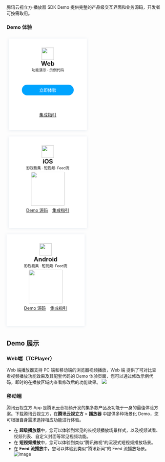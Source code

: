 腾讯云视立方·播放器 SDK Demo 提供完整的产品级交互界面和业务源码，开发者可按需取用。

### Demo 体验
<style>
.markdown-text-box table th,.markdown-text-box table td{
    text-align: center;
}
/*卡片*/
.preview-demo-section .preview-demo-item {
    display: inline-block;
    width: 226px;
    height: 300px;
    background: #fff;
    box-shadow: 0 1px 8px 0 rgb(156 175 204 / 25%);
    border-radius: 1px;
    text-align: center;
    padding: 0 15px;
    margin: 10px 13px 10px 7px;
    vertical-align: top;
}
/*顶部icon距离卡片上方的尺寸*/
.preview-demo-section .preview-demo-item .demo-item-header {
    margin-top: 30px;
}
/*卡片文字描述字体大小，如web：功能演示·示例代码*/
.preview-demo-section .preview-demo-item .demo-item-desc {
    font-size: 12px;
}
/*web底部链接*/
.preview-demo-section .preview-demo-item .demo-item-link-web {
    font-size: 14px;
	 margin-top: 53px;
}
/*iOS/Android底部链接*/
.preview-demo-section .preview-demo-item .demo-item-link {
    font-size: 14px;
	 margin-top: 5px;
}
/*卡片标题*/
.preview-demo-section .preview-demo-item .demo-item-platform {
    font-size: 20px;
    font-weight: bold;
}
/*卡片顶部icon和标题的距离
.preview-demo-section .preview-demo-item .demo-logo-wrapper {
    line-height: 1;
}
/*顶部icon图标大小*/
.preview-demo-section .preview-demo-item .demo-item-header img {
    box-shadow: none;
    width: 40px;
    height: 40px;
}
/*底部二维码的距离上方位置*/
.preview-demo-section .preview-demo-item.style-qrcode .demo-item-download {
    margin-top: 5px;
}
/*web按钮距离上方位置*/
.preview-demo-section .preview-demo-item.style-web .demo-item-download {
    margin-top: 40px;
}
/*底部二维码大小*/
.preview-demo-section .preview-demo-item .demo-item-download img {
    box-shadow: none;
    width: 110px;
    height: 110px;
}
/*web内部按钮*/
.preview-demo-section .preview-demo-item.style-web .demo-item-download .demo-item-download-btn {
    color: #fff;
		border-radius: 20px;
    background-color: #00a4ff;
    height: 35px;
		width: 170px;
    line-height: 35px;
    margin-bottom: 6px;
		margin: auto;
}
/*内部按钮悬停展示手图标*/
.preview-demo-section .preview-demo-item .demo-item-download .demo-item-download-btn:hover {
    cursor: pointer;
}

</style>

<div class="preview-demo-section" id="demo-card">
 <div class="preview-demo-item style-web">
        <div class="demo-item-header">
            <div class="demo-logo-wrapper">
                <img src="https://qcloudimg.tencent-cloud.cn/raw/ff4dc34a1c72fdb26fc41c1268898025.svg" data-nonescope="true">
            </div>
            <div class="demo-item-platform">Web</div>
        </div>
        <div class="demo-item-desc">
           功能演示 · 示例代码
        </div>
        <div class="demo-item-download">
            <div class="demo-item-download-btn" onclick="window.open('https://tcplayer.vcube.tencent.com/');reportEvent({name: 'demo-click-web', ext1: 'api-sample'});">立即体验</div>
        </div>
				<div class="demo-item-link-web">
				<a href="https://cloud.tencent.com/document/product/881/77877">集成指引</a>
        </div>
	 </div>
	 <div class="preview-demo-item style-qrcode">
        <div class="demo-item-header">
            <div class="demo-logo-wrapper">
                <img src="https://qcloudimg.tencent-cloud.cn/raw/36154dc8bb7c93826dbdc6fdcec4e194.svg" data-nonescope="true">
            </div>
            <div class="demo-item-platform">iOS</div>
        </div>
        <div class="demo-item-desc">
           影视剧集 · 短视频· Feed流
        </div>
        <div class="demo-item-download">
            <img src="https://qcloudimg.tencent-cloud.cn/raw/728d7f5fb63e5790ea3555e5940ef446.png">
        </div>
								<div class="demo-item-link">
				<a href="https://github.com/LiteAVSDK/Player_iOS">Demo 源码</a>
				 <a style="margin-left: 10px;" href="https://cloud.tencent.com/document/product/881/77878">集成指引</a>
        </div>
    </div>
    <div class="preview-demo-item style-qrcode" style="margin-left:0">
        <div class="demo-item-header">
            <div class="demo-logo-wrapper">
                <img src="https://qcloudimg.tencent-cloud.cn/raw/53be7f245c4d11d3aefcb6dc53918757.svg" data-nonescope="true">
            </div>
            <div class="demo-item-platform">Android</div>
        </div>
        <div class="demo-item-desc">
           影视剧集 · 短视频· Feed流
        </div>
        <div class="demo-item-download">
            <img src="https://main.qcloudimg.com/raw/6790ddaf4ffe4afd0ceb96b309a16496.png">
        </div>
					<div class="demo-item-link">
				<a href="https://github.com/LiteAVSDK/Player_Android">Demo 源码</a>
				 <a style="margin-left: 10px;" href="https://cloud.tencent.com/document/product/881/77881">集成指引</a>
        </div>
				 </div>		
    </div>
    </div>
</div> 

## Demo 展示
### Web端（TCPlayer）
Web 端播放器支持 PC 端和移动端的浏览器视频播放，Web 端 提供了可对比查看视频播放功能效果及其配套代码的 Demo 体验页面，您可以通过修改示例代码，即时的在播放区域内查看修改后的功能效果。
![](https://qcloudimg.tencent-cloud.cn/raw/a597265aa4143354e0c40b231ceb7188.png)

[](id:mobile)
### 移动端

腾讯云视立方 App 是腾讯云音视频开发的集多款产品及功能于一身的最佳体验方案。下载腾讯云视立方，在**腾讯云视立方** > **播放器** 中提供多种场景化 Demo，您可根据自身需求选择相应功能进行体验。
* 在 **超级播放器**中，您可以体验到常见的长视频播放场景样式，以及视频试看、视频列表、自定义封面等常见视频功能。
* 在 **短视频播放**中，您可以体验到类似“腾讯微视”的沉浸式短视频播放场景。
* 在 **Feed 流播放**中，您可以体验到类似“腾讯新闻”的 Feed 流播放场景。
![image](https://user-images.githubusercontent.com/88317062/150530734-74c4762c-2c12-4527-b5ff-d01d094c2cec.png)
